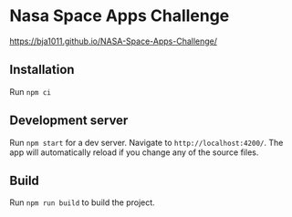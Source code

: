 # Nasa Space Apps Challenge
https://bja1011.github.io/NASA-Space-Apps-Challenge/

## Installation
Run `npm ci`

## Development server

Run `npm start` for a dev server. Navigate to `http://localhost:4200/`. The app will automatically reload if you change any of the source files.

## Build

Run `npm run build` to build the project.

